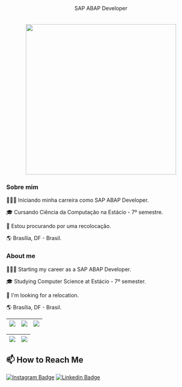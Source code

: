 <div style="display: inline_block" align="center">
   SAP ABAP Developer 
   <br><br>
  
  <br>
  <img width="400" src="https://media.tumblr.com/tumblr_lzcugszYUI1qj47oz.gif" />
  <br>
</div>

<h3> Sobre mim </h3>

 <p>👨🏻‍💻 Iniciando minha carreira como SAP ABAP Developer.</p>
 <p>🎓 Cursando Ciência da Computação na Estácio - 7º semestre.</p>
 <p>💼 Estou procurando por uma recolocação.</p>
 <p>🌎 Brasília, DF - Brasil.</p>
 
 <h3> About me </h3>
 
 <p>👨🏻‍💻 Starting my career as a SAP ABAP Developer.</p>
 <p>🎓 Studying Computer Science at Estácio - 7º semester.</p>
 <p>💼 I'm looking for a relocation.</p>
 <p>🌎 Brasília, DF - Brasil.</p>

| ![](http://github-profile-summary-cards.vercel.app/api/cards/stats?username=Iupina&theme=nord_dark) | ![](http://github-profile-summary-cards.vercel.app/api/cards/repos-per-language?username=Iupina&hide=Html&theme=nord_dark) | ![](http://github-profile-summary-cards.vercel.app/api/cards/most-commit-language?username=Iupina&theme=nord_dark) |
| :-: | :-: | :-: |

| ![](http://github-profile-summary-cards.vercel.app/api/cards/profile-details?username=Iupina&theme=nord_dark) | ![](https://github-readme-streak-stats.herokuapp.com/?user=Iupina&hide_border=true&date_format=M%20j%5B%2C%20Y%5D&background=2D3742&stroke=2D3742&ring=6bbbca&fire=6bbbca&currStreakNum=fff&sideNums=6bbbca&currStreakLabel=6bbbca&sideLabels=fff&dates=fff) |
| :-: | :-: |

## 📫 How to Reach Me

[![Instagram Badge](https://img.shields.io/badge/Instagram-E4405F?style=for-the-badge&logo=instagram&logoColor=white)](https://www.instagram.com/lupina.gap/)
[![Linkedin Badge](https://img.shields.io/badge/-Linkedin-blue?style=for-the-badge&logo=Linkedin&logoColor=white)](https://www.linkedin.com/in/lupinagap/)
